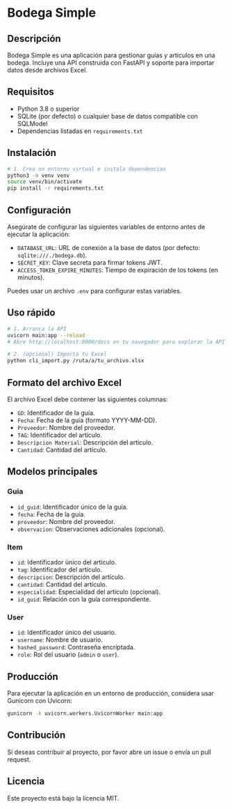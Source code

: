 # Bodega Simple

## Descripción
Bodega Simple es una aplicación para gestionar guías y artículos en una bodega. Incluye una API construida con FastAPI y soporte para importar datos desde archivos Excel.

## Requisitos
- Python 3.8 o superior
- SQLite (por defecto) o cualquier base de datos compatible con SQLModel
- Dependencias listadas en `requirements.txt`

## Instalación

```bash
# 1. Crea un entorno virtual e instala dependencias
python3 -m venv venv
source venv/bin/activate
pip install -r requirements.txt
```

## Configuración
Asegúrate de configurar las siguientes variables de entorno antes de ejecutar la aplicación:
- `DATABASE_URL`: URL de conexión a la base de datos (por defecto: `sqlite:///./bodega.db`).
- `SECRET_KEY`: Clave secreta para firmar tokens JWT.
- `ACCESS_TOKEN_EXPIRE_MINUTES`: Tiempo de expiración de los tokens (en minutos).

Puedes usar un archivo `.env` para configurar estas variables.

## Uso rápido

```bash
# 1. Arranca la API
uvicorn main:app --reload
# Abre http://localhost:8000/docs en tu navegador para explorar la API

# 2. (opcional) Importa tu Excel
python cli_import.py /ruta/a/tu_archivo.xlsx
```

## Formato del archivo Excel
El archivo Excel debe contener las siguientes columnas:
- `GD`: Identificador de la guía.
- `Fecha`: Fecha de la guía (formato YYYY-MM-DD).
- `Proveedor`: Nombre del proveedor.
- `TAG`: Identificador del artículo.
- `Descripcion Material`: Descripción del artículo.
- `Cantidad`: Cantidad del artículo.

## Modelos principales
### Guia
- `id_guid`: Identificador único de la guía.
- `fecha`: Fecha de la guía.
- `proveedor`: Nombre del proveedor.
- `observacion`: Observaciones adicionales (opcional).

### Item
- `id`: Identificador único del artículo.
- `tag`: Identificador del artículo.
- `descripcion`: Descripción del artículo.
- `cantidad`: Cantidad del artículo.
- `especialidad`: Especialidad del artículo (opcional).
- `id_guid`: Relación con la guía correspondiente.

### User
- `id`: Identificador único del usuario.
- `username`: Nombre de usuario.
- `hashed_password`: Contraseña encriptada.
- `role`: Rol del usuario (`admin` o `user`).

## Producción
Para ejecutar la aplicación en un entorno de producción, considera usar Gunicorn con Uvicorn:
```bash
gunicorn -k uvicorn.workers.UvicornWorker main:app
```

## Contribución
Si deseas contribuir al proyecto, por favor abre un issue o envía un pull request.

## Licencia
Este proyecto está bajo la licencia MIT.
